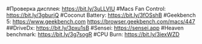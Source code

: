 #Проверка дисплея: https://bit.ly/3uLLVIU
#Macs Fan Control: https://bit.ly/3gburjQ
#Coconut Battery: https://bit.ly/3fOSshB
#Geekbench 5: https://www.geekbench.com https://browser.geekbench.com/macs/447
##DriveDx: https://bit.ly/3pxu1sB
#Sensei: https://sensei.app
#Heaven benchmark: https://bit.ly/3g7sogR
#CPU Burn: https://bit.ly/3iexWZD
